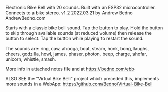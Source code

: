 Electronic Bike Bell with 20 sounds.  Built with an ESP32 microcontroller.  Connects to a bike stereo.  v1.2 2022.03.21  by Andrew Bedno AndrewBedno.com

Starts with a classic bike bell sound.  Tap the button to play.  Hold the button to skip through available sounds (at reduced volume) then release the button to select.  Tap the button while playing to restart the sound.

The sounds are: ring, caw, ahooga, boat, steam, honk, bong, laughs, cheers, godzilla, howl, james, phaser, photon, beep, charge, shofar, unicorn, whistle, smash.

More info in attached notes file and at https://bedno.com/ebb

ALSO SEE the "Virtual Bike Bell" project which preceded this, implements more sounds in a WebApp: https://github.com/Bedno/Virtual-Bike-Bell

